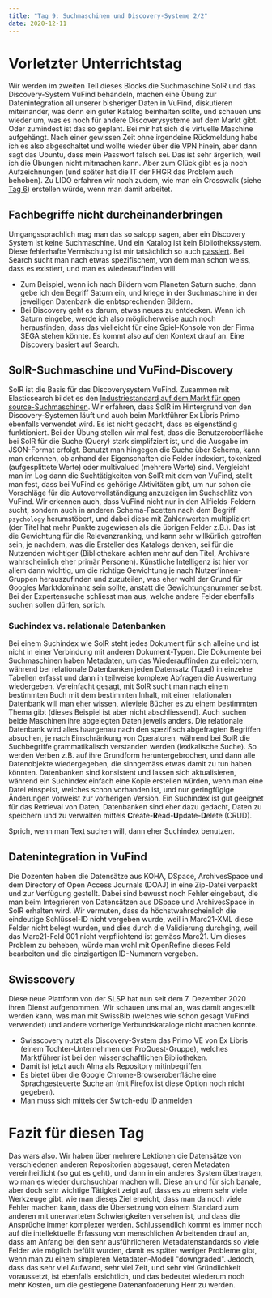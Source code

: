 ```yaml
---
title: "Tag 9: Suchmaschinen und Discovery-Systeme 2/2"
date: 2020-12-11
---
```

# Vorletzter Unterrichtstag
Wir werden im zweiten Teil dieses Blocks die Suchmaschine SolR und das Discovery-System VuFind behandeln, machen eine Übung zur Datenintegration all unserer bisheriger Daten in VuFind, diskutieren miteinander, was denn ein guter Katalog beinhalten sollte, und schauen uns wieder um, was es noch für andere Discoverysysteme auf dem Markt gibt. 
Oder zumindest ist das so geplant. Bei mir hat sich die virtuelle Maschine aufgehängt. Nach einer gewissen Zeit ohne irgendeine Rückmeldung habe ich es also abgeschaltet und wollte wieder über die VPN hinein, aber dann sagt das Ubuntu, dass mein Passwort falsch sei. Das ist sehr ärgerlich, weil ich die Übungen nicht mitmachen kann. 
Aber zum Glück gibt es ja noch Aufzeichnungen (und später hat die IT der FHGR das Problem auch behoben). 
Zu LIDO erfahren wir noch zudem, wie man ein Crosswalk (siehe [Tag 6](https://charleswinkler.github.io/2020/10/30/tag6.html)) erstellen würde, wenn man damit arbeitet.   

## Fachbegriffe nicht durcheinanderbringen
Umgangssprachlich mag man das so salopp sagen, aber ein Discovery System ist keine Suchmaschine. Und ein Katalog ist kein Bibliothekssystem. Diese fehlerhafte Vermischung ist mir tatsächlich so auch [passiert](https://charleswinkler.github.io/2020/11/27/tag8.html). 
Bei Search sucht man nach etwas spezifischem, von dem man schon weiss, dass es existiert, und man es wiederauffinden will. 
* Zum Beispiel, wenn ich nach Bildern vom Planeten Saturn suche, dann gebe ich den Begriff Saturn ein, und kriege in der Suchmaschine in der jeweiligen Datenbank die enbtsprechenden Bildern. 
* Bei Discovery geht es darum, etwas neues zu entdecken. Wenn ich Saturn eingebe, werde ich also möglicherweise auch noch herausfinden, dass das vielleicht für eine Spiel-Konsole von der Firma SEGA stehen könnte. Es kommt also auf den Kontext drauf an. Eine Discovery basiert auf Search. 

## SolR-Suchmaschine und VuFind-Discovery
SolR ist die Basis für das Discoverysystem VuFind. Zusammen mit Elasticsearch bildet es den [Industriestandard auf dem Markt für open source-Suchmaschinen](https://charleswinkler.github.io/2020/10/30/tag6.html). Wir erfahren, dass SolR im Hintergrund von den Discovery-Systemen läuft und auch beim Marktführer Ex Libris Primo ebenfalls verwendet wird. Es ist nicht gedacht, dass es eigenständig funktioniert. Bei der Übung stellen wir mal fest, dass die Benutzeroberfläche bei SolR für die Suche (Query) stark simplifziert ist, und die Ausgabe im JSON-Format erfolgt. Benutzt man hingegen die Suche über Schema, kann man erkennen, ob anhand der Eigenschaften die Felder indexiert, tokenized (aufgesplittete Werte) oder multivalued (mehrere Werte) sind. 
Vergleicht man im Log dann die Suchtätigkeiten von SolR mit dem von VuFind, stellt man fest, dass bei VuFind es gehörige Aktivitäten gibt, um nur schon die Vorschläge für die Autovervollständigung anzuzeigen im Suchschlitz von VuFind. Wir erkennen auch, dass VuFind nicht nur in den Allfields-Feldern sucht, sondern auch in anderen Schema-Facetten nach dem Begriff `psychology` herumstöbert, und dabei diese mit Zahlenwerten multipliziert (der Titel hat mehr Punkte zugewiesen als die übrigen Felder z.B.). Das ist die Gewichtung für die Relevanzranking, und kann sehr willkürlich getroffen sein, je nachdem, was die Ersteller des Katalogs denken, sei für die Nutzenden wichtiger (Bibliothekare achten mehr auf den Titel, Archivare wahrscheinlich eher primär Personen). 
Künstliche Intelligenz ist hier vor allem dann wichtig, um die richtige Gewichtung je nach Nutzer'innen-Gruppen herauszufinden und zuzuteilen, was eher wohl der Grund für Googles Marktdominanz sein sollte, anstatt die Gewichtungsnummer selbst. 
Bei der Expertensuche schliesst man aus, welche andere Felder ebenfalls suchen sollen dürfen, sprich. 

### Suchindex vs. relationale Datenbanken
Bei einem Suchindex wie SolR steht jedes Dokument für sich alleine und ist nicht in einer Verbindung mit anderen Dokument-Typen. Die Dokumente bei Suchmaschinen haben Metadaten, um das Wiederauffinden zu erleichtern, während bei relationale Datenbanken jeden Datensatz (Tupel) in einzelne Tabellen erfasst und dann in teilweise komplexe Abfragen die Auswertung wiedergeben. 
Vereinfacht gesagt, mit SolR sucht man nach einem bestimmten Buch mit dem bestimmten Inhalt, mit einer relationalen Datenbank will man eher wissen, wieviele Bücher es zu einem bestimmten Thema gibt (dieses Beispiel ist aber nicht abschliessend). 
Auch suchen beide Maschinen ihre abgelegten Daten jeweils anders. Die relationale Datenbank wird alles haargenau nach den spezifisch abgefragten Begriffen absuchen, je nach Einschränkung von Operatoren, während bei SolR die Suchbegriffe grammatikalisch verstanden werden (lexikalische Suche). So werden Verben z.B. auf ihre Grundform heruntergebrochen, und dann alle Datenobjekte wiedergegeben, die sinngemäss etwas damit zu tun haben könnten. Datenbanken sind konsistent und lassen sich aktualisieren, während ein Suchindex einfach eine Kopie erstellen würden, wenn man eine Datei einspeist, welches schon vorhanden ist, und nur geringfügige Änderungen vorweist zur vorherigen Version. 
Ein Suchindex ist gut geeignet für das Retrieval von Daten, Datenbanken sind eher dazu gedacht, Daten zu speichern und zu verwalten mittels **C**reate-**R**ead-**U**pdate-**D**elete (CRUD). 

Sprich, wenn man Text suchen will, dann eher Suchindex benutzen. 

## Datenintegration in VuFind
Die Dozenten haben die Datensätze aus KOHA, DSpace, ArchivesSpace und dem Directory of Open Access Journals (DOAJ) in eine Zip-Datei verpackt und zur Verfügung gestellt. Dabei sind bewusst noch Fehler eingebaut, die man beim Integrieren von Datensätzen aus DSpace und ArchivesSpace in SolR erhalten wird. Wir vermuten, dass da höchstwahrscheinlich die eindeutige Schlüssel-ID nicht vergeben wurde, weil in Marc21-XML diese Felder nicht belegt wurden, und dies durch die Validierung durchging, weil das Marc21-Feld 001 nicht verpflichtend ist gemäss Marc21. Um dieses Problem zu beheben, würde man wohl mit OpenRefine dieses Feld bearbeiten und die einzigartigen ID-Nummern vergeben. 

## Swisscovery
Diese neue Plattform von der SLSP hat nun seit dem 7. Dezember 2020 ihren Dienst aufgenommen. Wir schauen uns mal an, was damit angestellt werden kann, was man mit SwissBib (welches wie schon gesagt VuFind verwendet) und andere vorherige Verbundskataloge nicht machen konnte. 
* Swisscovery nutzt als Discovery-System das Primo VE von Ex Libris (einem Tochter-Unternehmen der ProQuest-Gruppe), welches Marktführer ist bei den wissenschaftlichen Bibliotheken.  
* Damit ist jetzt auch Alma als Repository mitinbegriffen. 
* Es bietet über die Google Chrome-Browseroberfläche eine Sprachgesteuerte Suche an (mit Firefox ist diese Option noch nicht gegeben). 
* Man muss sich mittels der Switch-edu ID anmelden

# Fazit für diesen Tag
Das wars also. Wir haben über mehrere Lektionen die Datensätze von verschiedenen anderen Repositorien abgesaugt, deren Metadaten vereinheitlicht (so gut es geht), und dann in ein anderes System übertragen, wo man es wieder durchsuchbar machen will. Diese an und für sich banale, aber doch sehr wichtige Tätigkeit zeigt auf, dass es zu einem sehr viele Werkzeuge gibt, wie man dieses Ziel erreicht, dass man da noch viele Fehler machen kann, dass die Übersetzung von einem Standard zum anderen mit unerwarteten Schwierigkeiten versehen ist, und dass die Ansprüche immer komplexer werden. Schlussendlich kommt es immer noch auf die intellektuelle Erfassung von menschlichen Arbeitenden drauf an, dass am Anfang bei den sehr ausführlicheren Metadatenstandards so viele Felder wie möglich befüllt wurden, damit es später weniger Probleme gibt, wenn man zu einem simpleren Metadaten-Modell "downgraded". Jedoch, dass das sehr viel Aufwand, sehr viel Zeit, und sehr viel Gründlichkeit voraussetzt, ist ebenfalls ersichtlich, und das bedeutet wiederum noch mehr Kosten, um die gestiegene Datenanforderung Herr zu werden. 
